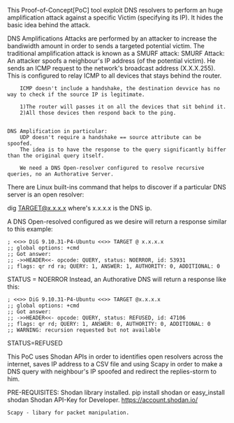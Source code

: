 This Proof-of-Concept[PoC] tool exploit DNS resolvers to perform an huge amplification attack against a specific Victim (specifying its IP).
It hides the basic idea behind the attack.

DNS Amplifications Attacks are performed by an attacker to increase the bandiwidth amount in order to sends a targeted potential victim.
The traditional amplification attack is known as a SMURF attack:
	SMURF Attack:
		An attacker spoofs a neighbour's IP address (of the potential victim).
		He sends an ICMP request to the network's broadcast address (X.X.X.255).
			This is configured to relay ICMP to all devices that stays behind the router.
		
		ICMP doesn't include a handshake, the destination devvice has no way to check if the source IP is legitimate.
		
		1)The router will passes it on all the devices that sit behind it.
		2)All those devices then respond back to the ping.
		
		
	DNS Amplification in particular:
		UDP doesn't require a handshake == source attribute can be spoofed.
		The idea is to have the response to the query significantly biffer than the original query itself.
	
		We need a DNS Open-resolver configured to resolve recursive queries, no an Authorative Server.
		
There are Linux built-ins command that helps to discover if a particular DNS server is an open resolver:

dig TARGET@x.x.x.x where's x.x.x.x is the DNS ip.

A DNS Open-resolved configured as we desire will return a response similar to this example:
```
; <<>> DiG 9.10.31-P4-Ubuntu <<>> TARGET @ x.x.x.x
;; global options: +cmd
;; Got answer:
;; ->>HEADER<<- opcode: QUERY, status: NOERROR, id: 53931
;; flags: qr rd ra; QUERY: 1, ANSWER: 1, AUTHORITY: 0, ADDITIONAL: 0
```
STATUS = NOERROR
Instead, an Authorative DNS will return a response like this:

```
; <<>> DiG 9.10.31-P4-Ubuntu <<>> TARGET @x.x.x.x
;; global options: +cmd
;; Got answer:
;; ->>HEADER<<- opcode: QUERY, status: REFUSED, id: 47106
;; flags: qr rd; QUERY: 1, ANSWER: 0, AUTHORITY: 0, ADDITIONAL: 0
;; WARNING: recursion requested but not available
```
STATUS=REFUSED


This PoC uses Shodan APIs in order to identifies open resolvers across the internet, saves IP address to a CSV file and
using Scapy in order to make a DNS query with neighbour's IP spoofed and redirect the replies-storm to him.

PRE-REQUISITES:
	Shodan library installed.
			pip install shodan or easy_install shodan
	Shodan API-Key for Developer.
			https://account.shodan.io/
			
	Scapy - libary for packet manipulation.
	
	
